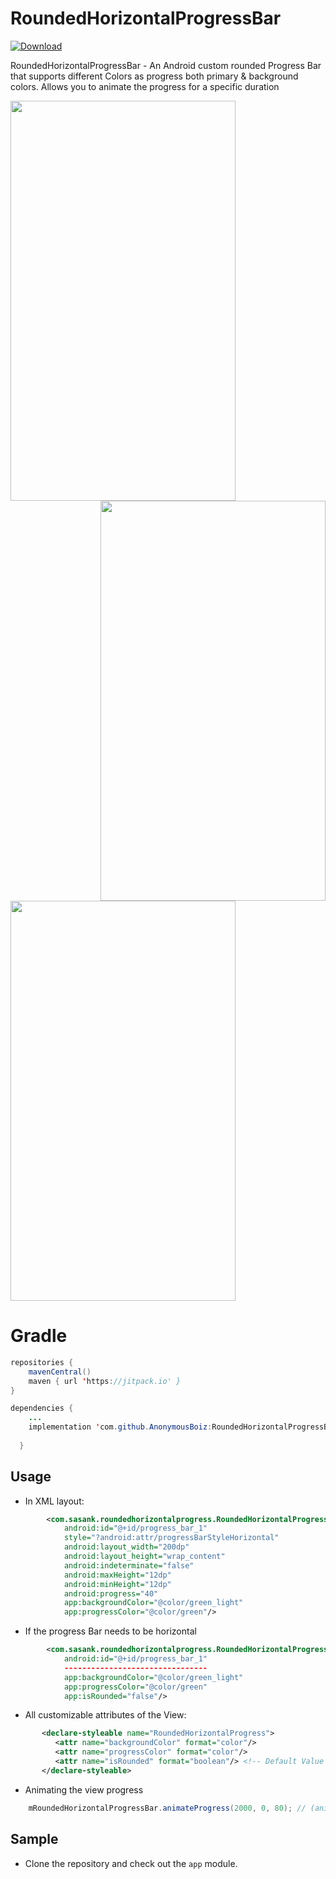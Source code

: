 # RoundedHorizontalProgressBar

[ ![Download](https://api.bintray.com/packages/sasankdeveloper/RoundedHorizontalProgressBar/roundedhorizontalprogress/images/download.svg) ](https://bintray.com/sasankdeveloper/RoundedHorizontalProgressBar/roundedhorizontalprogress/_latestVersion)

RoundedHorizontalProgressBar - An Android custom rounded Progress Bar that supports different Colors as progress both primary &amp; background colors. Allows you to animate the progress for a specific duration

<a href="url"><img src="https://github.com/saisasanksunkavalli/RoundedHorizontalProgressBar/blob/master/ScreenShots/1.jpeg" align="left" height="640" width="360" ></a>
<a href="url"><img src="https://github.com/saisasanksunkavalli/RoundedHorizontalProgressBar/blob/master/ScreenShots/2.jpeg" align="right" height="640" width="360" ></a>
<a class="hello" href="url"><img src="https://github.com/saisasanksunkavalli/RoundedHorizontalProgressBar/blob/master/ScreenShots/3.png" align="center" height="640" width="360" ></a>


# Gradle
```java
repositories {
    mavenCentral()
    maven { url 'https://jitpack.io' }
}

dependencies {
  	...
    implementation 'com.github.AnonymousBoiz:RoundedHorizontalProgressBar:1.0'
    
  }
```

## Usage

* In XML layout: 

```xml
        <com.sasank.roundedhorizontalprogress.RoundedHorizontalProgressBar
            android:id="@+id/progress_bar_1"
            style="?android:attr/progressBarStyleHorizontal"
            android:layout_width="200dp"
            android:layout_height="wrap_content"
            android:indeterminate="false"
            android:maxHeight="12dp"
            android:minHeight="12dp"
            android:progress="40"
            app:backgroundColor="@color/green_light"
            app:progressColor="@color/green"/>
```

* If the progress Bar needs to be horizontal

```xml
        <com.sasank.roundedhorizontalprogress.RoundedHorizontalProgressBar
            android:id="@+id/progress_bar_1"
            --------------------------------
            app:backgroundColor="@color/green_light"
            app:progressColor="@color/green"
            app:isRounded="false"/>
```

* All customizable attributes of the View:

```xml
       <declare-styleable name="RoundedHorizontalProgress">
          <attr name="backgroundColor" format="color"/>
          <attr name="progressColor" format="color"/>
          <attr name="isRounded" format="boolean"/> <!-- Default Value is true(Rounded) -->
       </declare-styleable>
```

* Animating the view progress

```java
    mRoundedHorizontalProgressBar.animateProgress(2000, 0, 80); // (animationDuration, oldProgress, newProgress)
```

## Sample
* Clone the repository and check out the `app` module.




  
  
